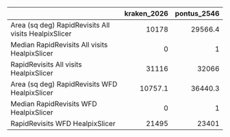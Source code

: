 |                                                      |   kraken_2026 |   pontus_2546 |
|:-----------------------------------------------------|--------------:|--------------:|
| Area (sq deg) RapidRevisits All visits HealpixSlicer |       10178   |       29566.4 |
| Median RapidRevisits All visits HealpixSlicer        |           0   |           1   |
| RapidRevisits All visits HealpixSlicer               |       31116   |       32066   |
| Area (sq deg) RapidRevisits WFD HealpixSlicer        |       10757.1 |       36440.3 |
| Median RapidRevisits WFD HealpixSlicer               |           0   |           1   |
| RapidRevisits WFD HealpixSlicer                      |       21495   |       23401   |
